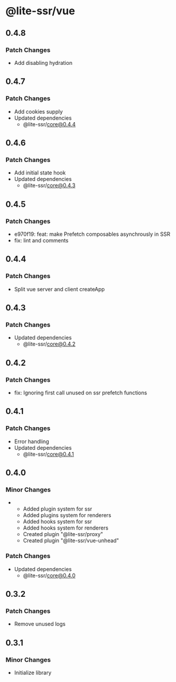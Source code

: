 # @lite-ssr/vue

## 0.4.8

### Patch Changes

- Add disabling hydration

## 0.4.7

### Patch Changes

- Add cookies supply
- Updated dependencies
  - @lite-ssr/core@0.4.4

## 0.4.6

### Patch Changes

- Add initial state hook
- Updated dependencies
  - @lite-ssr/core@0.4.3

## 0.4.5

### Patch Changes

- e970f19: feat: make Prefetch composables asynchrously in SSR
- fix: lint and comments

## 0.4.4

### Patch Changes

- Split vue server and client createApp

## 0.4.3

### Patch Changes

- Updated dependencies
  - @lite-ssr/core@0.4.2

## 0.4.2

### Patch Changes

- fix: Ignoring first call unused on ssr prefetch functions

## 0.4.1

### Patch Changes

- Error handling
- Updated dependencies
  - @lite-ssr/core@0.4.1

## 0.4.0

### Minor Changes

- - Added plugin system for ssr
  - Added plugins system for renderers
  - Added hooks system for ssr
  - Added hooks system for renderers
  - Created plugin "@lite-ssr/proxy"
  - Created plugin "@lite-ssr/vue-unhead"

### Patch Changes

- Updated dependencies
  - @lite-ssr/core@0.4.0

## 0.3.2

### Patch Changes

- Remove unused logs

## 0.3.1

### Minor Changes

- Initialize library
